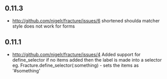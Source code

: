 ## 0.11.3

* http://github.com/nigelr/fracture/issues/6
shortened shoulda matcher style does not work for forms

## 0.11.1

* http://github.com/nigelr/fracture/issues/4
Added support for define_selector if no items added then the label is made into a selector
eg. Fracture.define_selector(:something) - sets the items as '#something'
